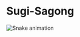 # Sugi-Sagong

![Snake animation](https://raw.githubusercontent.com/proregular/proregular/output/github-contribution-grid-snake.svg)
